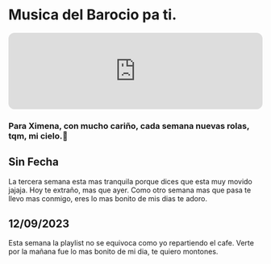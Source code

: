 # Musica del Barocio pa ti.

<iframe style="border-radius:12px" src="https://open.spotify.com/embed/playlist/2n1A22UXTDLsRamBJGDFv6?utm_source=generator" width="100%" height="152" frameBorder="0" allowfullscreen="" allow="autoplay; clipboard-write; encrypted-media; fullscreen; picture-in-picture" loading="lazy"></iframe>

### Para Ximena, con mucho cariño, cada semana nuevas rolas, tqm, mi cielo.💓  

## Sin Fecha
La tercera semana esta mas tranquila porque dices que esta muy movido jajaja. Hoy te extraño, mas que ayer. Como otro semana mas que pasa te llevo mas conmigo, eres lo mas bonito de mis dias te adoro.

## 12/09/2023
Esta semana la playlist no se equivoca como yo repartiendo el cafe. Verte por la mañana fue lo mas bonito de mi dia, te quiero montones.



<!-- Check out [this markdown page](?test) -->
